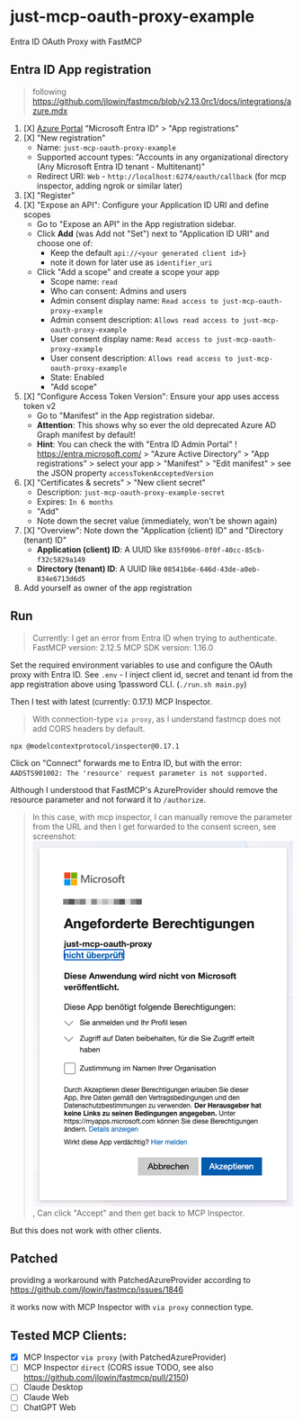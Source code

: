 # just-mcp-oauth-proxy-example

Entra ID OAuth Proxy with FastMCP

## Entra ID App registration

> following https://github.com/jlowin/fastmcp/blob/v2.13.0rc1/docs/integrations/azure.mdx

1. [X] [Azure Portal](https://portal.azure.com/) "Microsoft Entra ID" > "App registrations"
2. [X] "New registration"
   - Name: `just-mcp-oauth-proxy-example`
   - Supported account types: "Accounts in any organizational directory (Any Microsoft Entra ID tenant - Multitenant)"
   - Redirect URI: `Web` - `http://localhost:6274/oauth/callback`
     (for mcp inspector, adding ngrok or similar later)
3. [X] "Register"
4. [X] "Expose an API": Configure your Application ID URI and define scopes
    - Go to "Expose an API" in the App registration sidebar.
    - Click **Add** (was Add not "Set") next to "Application ID URI" and choose one of:
        - Keep the default `api://<your generated client id>}`
        - note it down for later use as `identifier_uri`
    - Click "Add a scope" and create a scope your app
        - Scope name: `read`
        - Who can consent: Admins and users
        - Admin consent display name: `Read access to just-mcp-oauth-proxy-example`
        - Admin consent description: `Allows read access to just-mcp-oauth-proxy-example`
        - User consent display name: `Read access to just-mcp-oauth-proxy-example`
        - User consent description: `Allows read access to just-mcp-oauth-proxy-example`
        - State: Enabled
        - "Add scope"
5. [X] "Configure Access Token Version": Ensure your app uses access token v2
    - Go to "Manifest" in the App registration sidebar.
    - **Attention**: This shows why so ever the old deprecated Azure AD Graph manifest by default!
    - **Hint**: You can check the with "Entra ID Admin Portal" ! https://entra.microsoft.com/ > "Azure Active Directory" > "App registrations" > select your app > "Manifest" > "Edit manifest" > see the JSON property `accessTokenAcceptedVersion`
7. [X] "Certificates & secrets" > "New client secret"
    - Description: `just-mcp-oauth-proxy-example-secret`
    - Expires: `In 6 months`
    - "Add"
    - Note down the secret value (immediately, won't be shown again)
8. [X] "Overview": Note down the "Application (client) ID" and "Directory (tenant) ID"
    - **Application (client) ID**: A UUID like `835f09b6-0f0f-40cc-85cb-f32c5829a149`
    - **Directory (tenant) ID**: A UUID like `08541b6e-646d-43de-a0eb-834e6713d6d5`
9. Add yourself as owner of the app registration

## Run

> Currently: I get an error from Entra ID when trying to authenticate.
> FastMCP version: 2.12.5
> MCP SDK version: 1.16.0

Set the required environment variables to use and configure the OAuth proxy with Entra ID.
See `.env` - I inject client id, secret and tenant id from the app registration above using 1password CLI. (`./run.sh main.py`)

Then I test with latest (currently: 0.17.1) MCP Inspector.

> With connection-type `via proxy`, as I understand fastmcp does not add CORS headers by default.

```
npx @modelcontextprotocol/inspector@0.17.1
```

Click on "Connect" forwards me to Entra ID, but with the error:
`AADSTS901002: The 'resource' request parameter is not supported.`

Although I understood that FastMCP's AzureProvider should remove the resource parameter and not forward it to `/authorize`.

> In this case, with mcp inspector, I can manually remove the parameter from the URL and then I get forwarded to the consent screen, see screenshot: ![entra-id-consent.png](entra-id-consent.png), Can click "Accept" and then get back to MCP Inspector.

But this does not work with other clients.

## Patched

providing a workaround with PatchedAzureProvider
according to https://github.com/jlowin/fastmcp/issues/1846

it works now with MCP Inspector with `via proxy` connection type.

## Tested MCP Clients:

- [X] MCP Inspector `via proxy` (with PatchedAzureProvider)
- [ ] MCP Inspector `direct` (CORS issue TODO, see also https://github.com/jlowin/fastmcp/pull/2150)
- [ ] Claude Desktop
- [ ] Claude Web
- [ ] ChatGPT Web